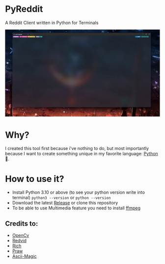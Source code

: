 # PyReddit

A Reddit Client written in Python for Terminals

!["PyReddit Execution"](/media/PyReddit-1.gif "PyReddit Execution")

# Why?

I created this tool first because i've nothing to do, but most importantly
because I want to create something unique in my favorite language: [Python](https://python.org)🐍. 

# How to use it?

- Install Python 3.10 or above (to see your python version write into terminal) 
        ```python3 --version``` or ```python --version```
- Download the latest [Release](https://github.com/Fr3nkIsHere/PyReddit/releases) or clone this repository
- To be able to use Multimedia feature you need to install [ffmpeg](https://ffmpeg.org/)  

## Credits to:

- [OpenCv](https://github.com/opencv/opencv-python)
- [Redvid](https://github.com/elmoiv/redvid)
- [Rich](https://github.com/Textualize/rich)
- [Praw](https://github.com/praw-dev/praw)
- [Ascii-Magic](https://github.com/LeandroBarone/python-ascii_magic)
